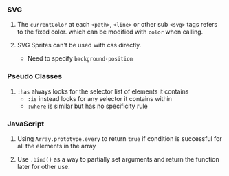 
### SVG

1. The `currentColor` at each `<path>`, `<line>` or other sub `<svg>` tags refers to the fixed color. which can be modified with `color` when calling.

2. SVG Sprites can't be used with css directly.
    - Need to specify `background-position`

### Pseudo Classes

1. `:has` always looks for the selector list of elements it contains
    - `:is` instead looks for any selector it contains within
    - `:where` is similar but has no specificity rule

### JavaScript

1. Using `Array.prototype.every` to return `true` if condition is successful for all the elements in the array

2. Use `.bind()` as a way to partially set arguments and return the function later for other use.